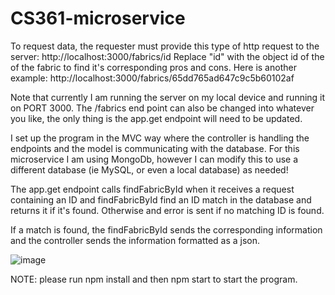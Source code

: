 # CS361-microservice

To request data, the requester must provide this type of http request to the server:
http://localhost:3000/fabrics/id
Replace "id" with the object id of the of the fabric to find it's corresponding pros and cons. 
Here is another example: 
http://localhost:3000/fabrics/65dd765ad647c9c5b60102af

Note that currently I am running the server on my local device and running it on PORT 3000. The /fabrics end point can 
also be changed into whatever you like, the only thing is the app.get endpoint will need to be updated. 

I set up the program in the MVC way where the controller is handling the endpoints and the model is communicating
with the database. For this microservice I am using MongoDb, however I can modify this to use a different database 
(ie MySQL, or even a local database) as needed!

The app.get endpoint calls findFabricById when it receives a request containing an ID and findFabricById find an ID 
match in the database and returns it if it's found. Otherwise and error is sent if no matching ID is found.

If a match is found, the findFabricById sends the corresponding information and the controller sends the information formatted as a json. 

![image](https://github.com/pineapplepeachypie/CS361-microservice/assets/126367511/1e601e1a-2ad6-4a03-9fb9-51a9e209dea1)

NOTE: please run npm install and then npm start to start the program. 
